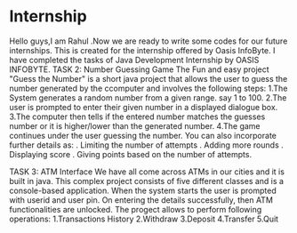 # Internship
Hello guys,I am Rahul .Now we are ready to write some codes for our future internships.
This is created for the internship offered by Oasis InfoByte.
I have completed the tasks of Java Development Internship by OASIS INFOBYTE.
TASK 2: Number Guessing Game The Fun and easy project "Guess the Number" is a short java project that allows the user to guess the number generated by the ccomputer and involves the following steps: 1.The System generates a random number from a given range. say 1 to 100. 2.The user is prompted to enter their given number in a displayed dialogue box. 3.The computer then tells if the entered number matches the guesses number or it is higher/lower than the generated number. 4.The game continues under the user guessing the number. You can also incorporate further details as: . Limiting the number of attempts . Adding more rounds . Displaying score . Giving points based on the number of attempts.

TASK 3: ATM Interface We have all come across ATMs in our cities and it is built in java. This complex project consists of five different classes and is a console-based application. When the system starts the user is prompted with userid and user pin. On entering the details successfully, then ATM functionalities are unlocked. The progect allows to perform following operations: 1.Transactions History 2.Withdraw 3.Deposit 4.Transfer 5.Quit
